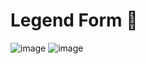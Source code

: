 <p>
  <h1><b>Legend Form 📄</b></h1>
</p>

![image](https://user-images.githubusercontent.com/113897763/234211499-6541b86c-b607-452b-994c-6baf4da7c148.png)
![image](https://user-images.githubusercontent.com/113897763/234211619-28e15b65-0a2e-48a9-a0f0-e5b335c9b803.png)


